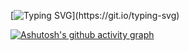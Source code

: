 [![Typing SVG](https://readme-typing-svg.herokuapp.com?font=Abril+Fatface&pause=1000&color=FB0881&center=&vCenter=&repeat=&random=&width=435&lines=My+Name+Is+Adrielle+Figueiredo.;I'm+23+Years+Old.;I'm+From+Criciuma-SC.)](https://git.io/typing-svg)

[![Ashutosh's github activity graph](https://github-readme-activity-graph.vercel.app/graph?username=AdrielleFigueiredo2808&bg_color=000000&color=9e4c98&line=fb0881&point=403d3d&area=true&hide_border=true)](https://github.com/ashutosh00710/github-readme-activity-graph)

